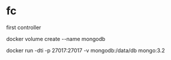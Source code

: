 # fc
first controller

docker volume create --name mongodb

docker run -dti -p 27017:27017 -v mongodb:/data/db mongo:3.2

